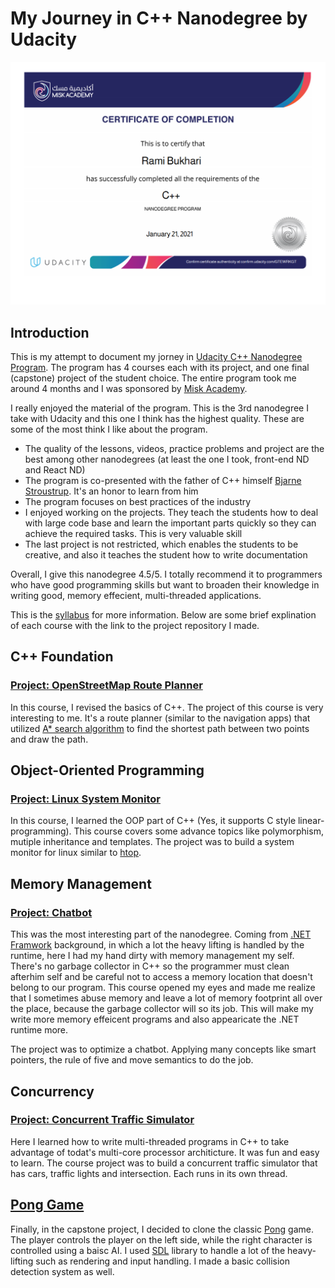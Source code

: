 # My Journey in C++ Nanodegree by Udacity

<img src="nd.png"/>

## Introduction

This is my attempt to document my jorney in [Udacity C++ Nanodegree Program](https://www.udacity.com/course/c-plus-plus-nanodegree--nd213). The program has 4 courses each with its project, and one final (capstone) project of the student choice. The entire program took me around 4 months and I was sponsored by [Misk Academy](https://www.miskacademy.edu.sa/).

I really enjoyed the material of the program. This is the 3rd nanodegree I take with Udacity and this one I think has the highest quality. These are some of the most think I like about the program.

- The quality of the lessons, videos, practice problems and project are the best among other nanodegrees (at least the one I took, front-end ND and React ND)
- The program is co-presented with the father of C++ himself [Bjarne Stroustrup](https://en.wikipedia.org/wiki/Bjarne_Stroustrup). It's an honor to learn from him
- The program focuses on best practices of the industry
- I enjoyed working on the projects. They teach the students how to deal with large code base and learn the important parts quickly so they can achieve the required tasks. This is very valuable skill
- The last project is not restricted, which enables the students to be creative, and also it teaches the student how to write documentation

Overall, I give this nanodegree 4.5/5. I totally recommend it to programmers who have good programming skills but want to broaden their knowledge in writing good, memory effecient, multi-threaded applications.

This is the [syllabus](syllabus.pdf) for more information. Below are some brief explination of each course with the link to the project repository I made.

## C++ Foundation
### [Project: OpenStreetMap Route Planner](https://github.com/RamiB1234/OpenStreetMap-Route-Planner)
In this course, I revised the basics of C++. The project of this course is very interesting to me. It's a route planner (similar to the navigation apps) that utilized [A* search algorithm](https://en.wikipedia.org/wiki/A*_search_algorithm) to find the shortest path between two points and draw the path.

## Object-Oriented Programming
### [Project: Linux System Monitor](https://github.com/RamiB1234/linux-system-monitor)
In this course, I learned the OOP part of C++ (Yes, it supports C style linear-programming). This course covers some advance topics like polymorphism, mutiple inheritance and templates. The project was to build a system monitor for linux similar to [htop](https://en.wikipedia.org/wiki/Htop).

## Memory Management
### [Project: Chatbot](https://github.com/RamiB1234/memory-management-chatbot)
This was the most interesting part of the nanodegree. Coming from [.NET Framwork](https://en.wikipedia.org/wiki/.NET_Framework) background, in which a lot the heavy lifting is handled by the runtime, here I had my hand dirty with memory management my self. There's no garbage collector in C++ so the programmer must clean afterhim self and be careful not to access a memory location that doesn't belong to our program. This course opened my eyes and made me realize that I sometimes abuse memory and leave a lot of memory footprint all over the place, because the garbage collector will so its job. This will make my write more memory effeicent programs and also appearicate the .NET runtime more. 

The project was to optimize a chatbot. Applying many concepts like smart pointers, the rule of five and move semantics to do the job.

## Concurrency
### [Project: Concurrent Traffic Simulator](https://github.com/RamiB1234/concurrent-traffic-simulator)
Here I learned how to write multi-threaded programs in C++ to take advantage of todat's multi-core processor architicture. It was fun and easy to learn. The course project was to build a concurrent traffic simulator that has cars, traffic lights and intersection. Each runs in its own thread.

## [Pong Game](https://github.com/RamiB1234/pong-cpp)
Finally, in the capstone project, I decided to clone the classic [Pong](https://en.wikipedia.org/wiki/Pong) game. The player controls the player on the left side, while the right character is controlled using a baisc AI. I used [SDL](https://en.wikipedia.org/wiki/Simple_DirectMedia_Layer) library to handle a lot of the heavy-lifting such as rendering and input handling. I made a basic collision detection system as well.
